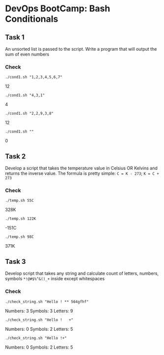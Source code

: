 # DevOps BootCamp: Bash Conditionals

## Task 1
An unsorted list is passed to the script. Write a program that will output the sum of even numbers

### Check
`./cond1.sh "1,2,3,4,5,6,7"`

12

`./cond1.sh "4,3,1"`

4

`./cond1.sh "2,2,9,3,8"`

12

`./cond1.sh ""`

0

## Task 2
Develop a script that takes the temperature value in Celsius OR Kelvins and returns the inverse value.
The formula is pretty simple: `C = K - 273`; `K = C + 273`

### Check

`./temp.sh 55C`

328K

`./temp.sh 122K`

-151C

`./temp.sh 98C`

371K


## Task 3
Develop script that takes any string and calculate count of letters, numbers, symbols `*!@#$%^&()_+` inside except whitespaces

### Check

`./check_string.sh "Hello ! ** 564gfhf"`

Numbers: 3 Symbols: 3 Letters: 9

`./check_string.sh "Hello !   +"`

Numbers: 0 Symbols: 2 Letters: 5

`./check_string.sh "Hello !+"`

Numbers: 0 Symbols: 2 Letters: 5
